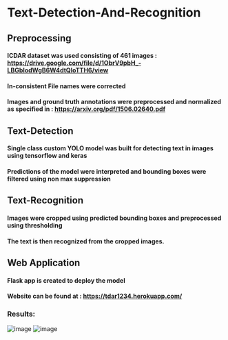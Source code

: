 # Text-Detection-And-Recognition

## Preprocessing
#### ICDAR dataset was used consisting of 461 images : https://drive.google.com/file/d/1ObrV9pbH_-LBGbIodWgB6W4dtQloTTH6/view
#### In-consistent File names were corrected 
#### Images and ground truth annotations were preprocessed and normalized as specified in : https://arxiv.org/pdf/1506.02640.pdf

## Text-Detection
#### Single class custom YOLO model was built for detecting text in images using tensorflow and keras
#### Predictions of the model were interpreted and bounding boxes were filtered using non max suppression

## Text-Recognition
#### Images were cropped using predicted bounding boxes and preprocessed using thresholding
#### The text is then recognized from the cropped images.

## Web Application
#### Flask app is created to deploy the model
#### Website can be found at : https://tdar1234.herokuapp.com/

### Results:
![image](https://user-images.githubusercontent.com/63907547/115863536-372f0000-a453-11eb-9bfe-fc882c743e5f.png)
![image](https://user-images.githubusercontent.com/63907547/115863945-d18f4380-a453-11eb-8fe1-af37a838bf9b.png)







